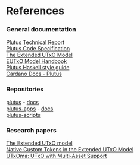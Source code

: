 # References

### General documentation

[Plutus Technical Report](https://ci.iog.io/job/input-output-hk-plutus/master/x86\_64-linux.packages.plutus-report/latest/download/1)\
[Plutus Code Specification](https://ci.iog.io/job/input-output-hk-plutus/master/x86\_64-linux.packages.plutus-core-spec/latest/download/1)\
[The Extended UTxO Model](https://ci.iog.io/job/input-output-hk-plutus/master/x86\_64-linux.packages.extended-utxo-spec/latest/download/1)\
[EUTxO Model Handbook](https://ucarecdn.com/3da33f2f-73ac-4c9b-844b-f215dcce0628/EUTXOhandbook\_for\_EC.pdf)\
[Plutus Haskell style guide](https://github.com/input-output-hk/plutus/blob/master/STYLEGUIDE.adoc)\
[Cardano Docs - Plutus](https://docs.cardano.org/plutus/learn-about-plutus/)

### Repositories

[plutus](https://github.com/input-output-hk/plutus) - [docs](https://plutus.readthedocs.io/)\
[plutus-apps](https://github.com/input-output-hk/plutus-apps) - [docs](https://plutus-apps.readthedocs.io/en/latest/)\
[plutus-scripts](https://github.com/james-iohk/plutus-scripts)[](https://ucarecdn.com/3da33f2f-73ac-4c9b-844b-f215dcce0628/EUTXOhandbook\_for\_EC.pdfhttps://github.com/input-output-hk/plutus/blob/master/STYLEGUIDE.adochttps://github.com/input-output-hk/plutushttps://plutus.readthedocs.io/https://github.com/input-output-hk/plutus-appshttps://plutus-apps.readthedocs.iohttps://docs.cardano.org/plutus/https://iohk.io/en/research/library/papers/the-extended-utxo-model/https://iohk.io/en/research/library/papers/native-custom-tokens-in-the-extended-utxo-model/https://iohk.io/en/research/library/papers/utxomautxo-with-multi-asset-support/https://www.youtube.com/watch?v=usMPt8KpBeI)

### Research papers

[The Extended UTxO model](https://iohk.io/en/research/library/papers/the-extended-utxo-model/)[\
](https://ucarecdn.com/3da33f2f-73ac-4c9b-844b-f215dcce0628/EUTXOhandbook\_for\_EC.pdfhttps://github.com/input-output-hk/plutus/blob/master/STYLEGUIDE.adochttps://github.com/input-output-hk/plutushttps://plutus.readthedocs.io/https://github.com/input-output-hk/plutus-appshttps://plutus-apps.readthedocs.iohttps://docs.cardano.org/plutus/https://iohk.io/en/research/library/papers/the-extended-utxo-model/https://iohk.io/en/research/library/papers/native-custom-tokens-in-the-extended-utxo-model/https://iohk.io/en/research/library/papers/utxomautxo-with-multi-asset-support/https://www.youtube.com/watch?v=usMPt8KpBeI)[Native Custom Tokens in the Extended UTxO Model](https://iohk.io/en/research/library/papers/native-custom-tokens-in-the-extended-utxo-model/)\
[UTxOma: UTxO with Multi-Asset Support](https://iohk.io/en/research/library/papers/utxomautxo-with-multi-asset-support/)[](https://ucarecdn.com/3da33f2f-73ac-4c9b-844b-f215dcce0628/EUTXOhandbook\_for\_EC.pdfhttps://github.com/input-output-hk/plutus/blob/master/STYLEGUIDE.adochttps://github.com/input-output-hk/plutushttps://plutus.readthedocs.io/https://github.com/input-output-hk/plutus-appshttps://plutus-apps.readthedocs.iohttps://docs.cardano.org/plutus/https://iohk.io/en/research/library/papers/the-extended-utxo-model/https://iohk.io/en/research/library/papers/native-custom-tokens-in-the-extended-utxo-model/https://iohk.io/en/research/library/papers/utxomautxo-with-multi-asset-support/https://www.youtube.com/watch?v=usMPt8KpBeI)
